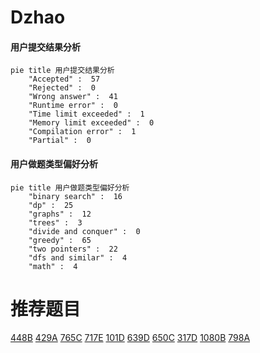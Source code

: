 # Dzhao

<!-- tabs:start -->



#### **用户提交结果分析**

```mermaid
pie title 用户提交结果分析
    "Accepted" :  57
    "Rejected" :  0
    "Wrong answer" :  41
    "Runtime error" :  0
    "Time limit exceeded" :  1
    "Memory limit exceeded" :  0
    "Compilation error" :  1
    "Partial" :  0
```

#### **用户做题类型偏好分析**

```mermaid
pie title 用户做题类型偏好分析
    "binary search" :  16
    "dp" :  25
    "graphs" :  12
    "trees" :  3
    "divide and conquer" :  0
    "greedy" :  65
    "two pointers" :  22
    "dfs and similar" :  4
    "math" :  4
```



<!-- tabs:end -->
# 推荐题目
[448B](https://codeforces.com/contest/448/problem/B)
[429A](https://codeforces.com/contest/429/problem/A)
[765C](https://codeforces.com/contest/765/problem/C)
[717E](https://codeforces.com/contest/717/problem/E)
[101D](https://codeforces.com/contest/101/problem/D)
[639D](https://codeforces.com/contest/639/problem/D)
[650C](https://codeforces.com/contest/650/problem/C)
[317D](https://codeforces.com/contest/317/problem/D)
[1080B](https://codeforces.com/contest/1080/problem/B)
[798A](https://codeforces.com/contest/798/problem/A)
